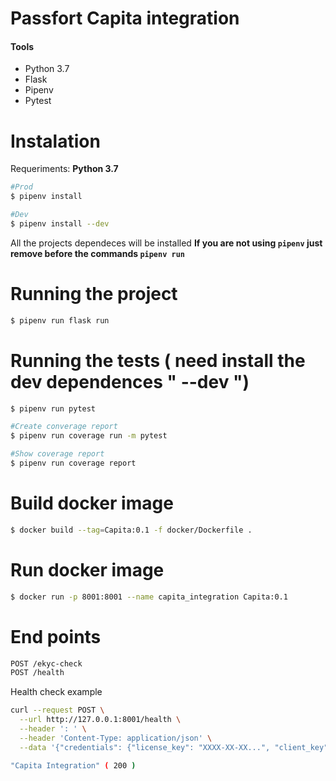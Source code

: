 # Passfort Capita integration

#### Tools
 - Python 3.7
 - Flask
 - Pipenv
 - Pytest
 
# Instalation

Requeriments: **Python 3.7**

```sh
#Prod
$ pipenv install

#Dev
$ pipenv install --dev
```
All the projects dependeces will be installed
**If you are not using `pipenv` just remove before the commands `pipenv run`**

# Running the project
```sh
$ pipenv run flask run
```
# Running the tests ( need install the dev dependences " --dev ")

```sh
$ pipenv run pytest

#Create converage report
$ pipenv run coverage run -m pytest

#Show coverage report
$ pipenv run coverage report
```
# Build docker image
```sh
$ docker build --tag=Capita:0.1 -f docker/Dockerfile .
```
# Run docker image
```sh
$ docker run -p 8001:8001 --name capita_integration Capita:0.1
```
# End points
```sh
POST /ekyc-check
POST /health
```
Health check example
```sh
curl --request POST \
  --url http://127.0.0.1:8001/health \
  --header ': ' \
  --header 'Content-Type: application/json' \
  --data '{"credentials": {"license_key": "XXXX-XX-XX...", "client_key": "key_xyz", "profile_short_code": "eKYC", "url": "https://api.capita-id.com/api/CIS/Authenticate"}}'

"Capita Integration" ( 200 )
  ```
